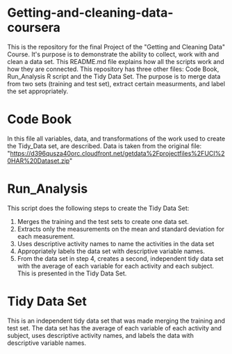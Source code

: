 # Getting-and-cleaning-data-coursera
This is the repository for the final Project of the "Getting and Cleaning Data" Course. It's purpose is to demonstrate the ability to collect, work with and clean a data set. 
This README.md file explains how all the scripts work and how they are connected. This repository has three other files: Code Book, Run_Analysis R script and the Tidy Data Set. The purpose is to merge data from two sets (training and test set), extract certain measurments, and label the set appropriately.

# Code Book 
In this file all variables, data, and transformations of the work used to create the Tidy_Data set, are described.
Data is taken from the original file: "https://d396qusza40orc.cloudfront.net/getdata%2Fprojectfiles%2FUCI%20HAR%20Dataset.zip"  

# Run_Analysis
This script does the following steps to create the Tidy Data Set:
1. Merges the training and the test sets to create one data set.
2. Extracts only the measurements on the mean and standard deviation for each measurement. 
3. Uses descriptive activity names to name the activities in the data set
4. Appropriately labels the data set with descriptive variable names. 
5. From the data set in step 4, creates a second, independent tidy data set with the average of each variable for each activity and each subject. This is presented in the Tidy Data Set.

# Tidy Data Set
This is an independent tidy data set that was made merging the training and test set. The data set has the average of each variable of each activity and subject, uses descriptive activity names, and labels the data with descriptive variable names.
